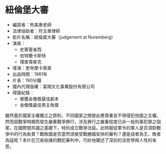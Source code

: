 # 紐倫堡大審

* 編寫者：熊美惠老師
* 法律協助者：符玉章律師
* 影片名稱：紐倫堡大審（judgement at Nuremberg）
* 演員：
  * 史賓塞雀西
  * 伯特蘭卡斯特
  * 理查偉麥克
* 導演：吏帝摩卡萊美
* 出品時間：1961年
* 片長：190分鐘
* 國內代理版權：富翔文化事業股份有限公司
* 得獎紀錄：
  * 榮獲金像獎最佳劇本
  * 金像獎最佳男主角獎

雖然基於國家主權獨立之原則，不同國家之間彼此應尊重並不得侵犯他國之主權。然而因戰爭時期而發生嚴重戰爭罪行，涉及罪行之嚴重程度已非一般刑事犯罪之個案，在國際間共識之基礎下，特別成立戰爭法庭。此時服從軍令的軍人是否須對戰爭中的行為負責？戰敗國是否當然須接受戰勝國安排的審判？還是成者為王，敗者為寇呢？本片在冗長枯燥的戰犯審判中，巧妙地闡述了深刻的法哲學與人性的省思。
